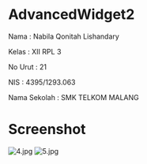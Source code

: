 # AdvancedWidget2

Nama : Nabila Qonitah  Lishandary

Kelas : XII RPL 3

No Urut : 21

NIS : 4395/1293.063

Nama Sekolah : SMK TELKOM MALANG

# Screenshot

![4.jpg](https://docs.google.com/uc?id=0B7AksMREvbFLSEJqTjFlaGFuLXM)
![5.jpg](https://docs.google.com/uc?id=0B7AksMREvbFLSTBMWXRLa3ZxWkU)
